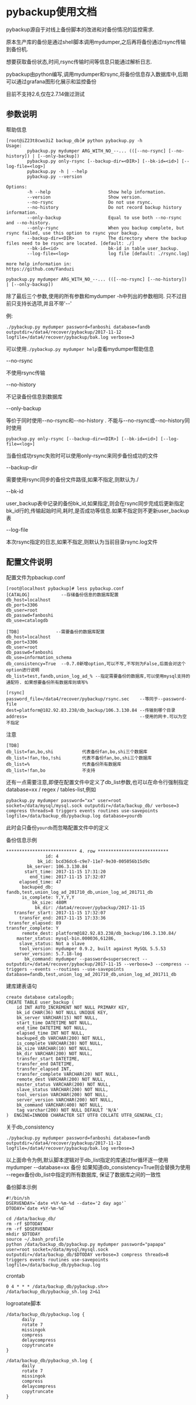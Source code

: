 # pybackup使用文档
pybackup源自于对线上备份脚本的改进和对备份情况的监控需求.

原本生产库的备份是通过shell脚本调用mydumper,之后再将备份通过rsync传输到备份机.

想要获取备份状态,时间,rsync传输时间等信息只能通过解析日志.

pybackup由python编写,调用mydumper和rsync,将备份信息存入数据库中,后期可以通过grafana图形化展示和监控备份

目前不支持2.6,仅在2.7.14做过测试
## 参数说明
帮助信息
```
[root@iZ23t8cwo3iZ backup_db]# python pybackup.py -h
Usage:
        pybackup.py mydumper ARG_WITH_NO_--... (([--no-rsync] [--no-history]) | [--only-backup])
        pybackup.py only-rsync [--backup-dir=<DIR>] [--bk-id=<id>] [--log-file=<log>]
        pybackup.py -h | --help
        pybackup.py --version

Options:
        -h --help                      Show help information.
        --version                      Show version.
        --no-rsync                     Do not use rsync.
        --no-history                   Do not record backup history information.
        --only-backup                  Equal to use both --no-rsync and --no-history.
        --only-rsync                   When you backup complete, but rsync failed, use this option to rsync your backup.
        --backup-dir=<DIR>             The directory where the backup files need to be rsync are located. [default: ./]
        --bk-id=<id>                   bk-id in table user_backup.
        --log-file=<log>               log file [default: ./rsync.log]

more help information in:
https://github.com/Fanduzi
```

```
pybackup.py mydumper ARG_WITH_NO_--... (([--no-rsync] [--no-history]) | [--only-backup])
```
除了最后三个参数,使用的所有参数和mydumper -h中列出的参数相同. 只不过目前只支持长选项,并且不带'--'

例:
```
./pybackup.py mydumper password=fanboshi database=fandb outputdir=/data4/recover/pybackup/2017-11-12 logfile=/data4/recover/pybackup/bak.log verbose=3
```
可以使用`./pybackup.py mydumper help`查看mydumper帮助信息

--no-rsync

不使用rsync传输

--no-history

不记录备份信息到数据库

--only-backup

等价于同时使用--no-rsync和--no-history . 不能与--no-rsync或--no-history同时使用

```
pybackup.py only-rsync [--backup-dir=<DIR>] [--bk-id=<id>] [--log-file=<log>]
```
当备份成功rsync失败时可以使用only-rsync来同步备份成功的文件

--backup-dir

需要使用rsync同步的备份文件路径,如果不指定,则默认为./

--bk-id

user_backup表中记录的备份bk_id,如果指定,则会在rsync同步完成后更新指定bk_id行的,传输起始时间,耗时,是否成功等信息.如果不指定则不更新user_backup表

--log-file

本次rsync指定的日志,如果不指定,则默认为当前目录rsync.log文件

## 配置文件说明
配置文件为pbackup.conf
```
[root@localhost pybackup]# less pybackup.conf 
[CATALOG]            --存储备份信息的数据库配置
db_host=localhost
db_port=3306
db_user=root
db_passwd=fanboshi
db_use=catalogdb

[TDB]              --需要备份的数据库配置
db_host=localhost
db_port=3306
db_user=root
db_passwd=fanboshi
db_use=information_schema
db_consistency=True  --0.7.0新增option,可以不写,不写则为False,后面会对这个option进行说明
db_list=test,fandb,union_log_ad_% --指定需要备份的数据库,可以使用mysql支持的通配符. 如果想要备份所有数据库则填写%

[rsync]
password_file=/data4/recover/pybackup/rsync.sec    --等同于--password-file
dest=platform@182.92.83.238/db_backup/106.3.130.84 --传输到哪个目录
address=                                           --使用的网卡.可以为空不指定
```
注意
```
[TDB]
db_list=fan,bo,shi           代表备份fan,bo,shi三个数据库
db_list=!fan,!bo,!shi        代表不备份fan,bo,shi三个数据库
db_list=%                    代表备份所有数据库
db_list=!fan,bo              不支持
```
还有一点需要注意,即便在配置文件中定义了db_list参数,也可以在命令行强制指定database=xx / regex / tables-list,例如
```
pybackup.py mydumper password="xx" user=root socket=/data/mysql/mysql.sock outputdir=/data/backup_db/ verbose=3 compress threads=8 triggers events routines use-savepoints logfile=/data/backup_db/pybackup.log database=yourdb
```
此时会只备份`yourdb`而忽略配置文件中的定义

备份信息示例
```
*************************** 4. row ***************************
               id: 4
            bk_id: bcd36dc6-c9e7-11e7-9e30-005056b15d9c
        bk_server: 106.3.130.84
       start_time: 2017-11-15 17:31:20
         end_time: 2017-11-15 17:32:07
     elapsed_time: 47
      backuped_db: fandb,test,union_log_ad_201710_db,union_log_ad_201711_db
      is_complete: Y,Y,Y,Y
          bk_size: 480M
           bk_dir: /data4/recover/pybackup/2017-11-15
   transfer_start: 2017-11-15 17:32:07
     transfer_end: 2017-11-15 17:33:36
 transfer_elapsed: 89
transfer_complete: Y
      remote_dest: platform@182.92.83.238/db_backup/106.3.130.84/
    master_status: mysql-bin.000036,61286,
     slave_status: Not a slave
     tool_version: mydumper 0.9.2, built against MySQL 5.5.53
   server_version: 5.7.18-log
       bk_command: mydumper --password=supersecrect --outputdir=/data4/recover/pybackup/2017-11-15 --verbose=3 --compress --triggers --events --routines --use-savepoints database=fandb,test,union_log_ad_201710_db,union_log_ad_201711_db
```
建库建表语句
```
create database catalogdb;
CREATE TABLE user_backup (
    id INT AUTO_INCREMENT NOT NULL PRIMARY KEY,
    bk_id CHAR(36) NOT NULL UNIQUE KEY,
    bk_server VARCHAR(15) NOT NULL,
    start_time DATETIME NOT NULL,
    end_time DATETIME NOT NULL,
    elapsed_time INT NOT NULL,
    backuped_db VARCHAR(200) NOT NULL,
    is_complete VARCHAR(30) NOT NULL,
    bk_size VARCHAR(10) NOT NULL,
    bk_dir VARCHAR(200) NOT NULL,
    transfer_start DATETIME,
    transfer_end DATETIME,
    transfer_elapsed INT,
    transfer_complete VARCHAR(20) NOT NULL,
    remote_dest VARCHAR(200) NOT NULL,
    master_status VARCHAR(200) NOT NULL,
    slave_status VARCHAR(200) NOT NULL,
    tool_version VARCHAR(200) NOT NULL,
    server_version VARCHAR(200) NOT NULL,
    bk_command VARCHAR(400) NOT NULL,
    tag varchar(200) NOT NULL DEFAULT 'N/A' 
)  ENGINE=INNODB CHARACTER SET UTF8 COLLATE UTF8_GENERAL_CI;
```

关于db_consistency
```
./pybackup.py mydumper password=fanboshi database=fandb outputdir=/data4/recover/pybackup/2017-11-12 logfile=/data4/recover/pybackup/bak.log verbose=3
```
以上面命令为例,默认脚本逻辑对于db_list指定的库通过for循环逐一使用mydumper --database=xx 备份
如果知道db_consistency=True则会替换为使用 --regex备份db_list中指定的所有数据库, 保证了数据库之间的一致性

备份脚本示例
```
#!/bin/sh
DSERVENDAY=`date +%Y-%m-%d --date='2 day ago'`
DTODAY=`date +%Y-%m-%d`

cd /data/backup_db/
rm -rf $DTODAY
rm -rf $DSERVENDAY
mkdir $DTODAY
source ~/.bash_profile
python /data/backup_db/pybackup.py mydumper password="papapa" user=root socket=/data/mysql/mysql.sock outputdir=/data/backup_db/$DTODAY verbose=3 compress threads=8 triggers events routines use-savepoints logfile=/data/backup_db/pybackup.log
```

crontab
```
0 4 * * * /data/backup_db/pybackup.sh>> /data/backup_db/pybackup_sh.log 2>&1 
```

logroatate脚本
```
/data/backup_db/pybackup.log {
      daily
      rotate 7
      missingok
      compress
      delaycompress
      copytruncate
}

/data/backup_db/pybackup_sh.log {
      daily
      rotate 7
      missingok
      compress
      delaycompress
      copytruncate
}
```
